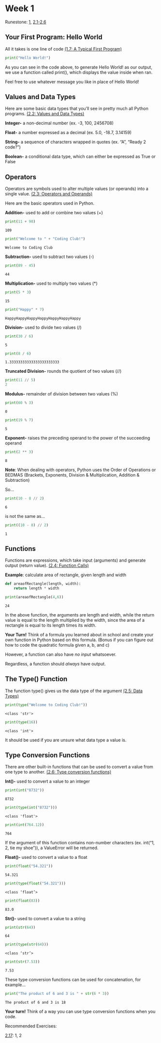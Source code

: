 ﻿# Week 1
 
Runestone: [1](https://runestone.academy/runestone/books/published/fopp/GeneralIntro/toctree.html), [2.1-2.6](https://runestone.academy/runestone/books/published/fopp/SimplePythonData/toctree.html)

## Your First Program: Hello World
All it takes is one line of code [(1.7: A Typical First Program)](https://runestone.academy/runestone/books/published/fopp/GeneralIntro/ATypicalFirstProgram.html)

```python
print("Hello World!")
```

As you can see in the code above, to generate Hello World! as our output, we use a function called print(), which displays the value inside when ran.

Feel free to use whatever message you like in place of Hello World!

## Values and Data Types

Here are some basic data types that you’ll see in pretty much all Python programs. [(2.2: Values and Data Types)](https://runestone.academy/runestone/books/published/fopp/SimplePythonData/Values.html)

**Integer-** a non-decimal number (ex. -3, 100, 2456708)

**Float-** a number expressed as a decimal (ex. 5.0, -18.7, 3.14159)

**String-** a sequence of characters wrapped in quotes (ex. “A”, “Ready 2 code?”)

**Boolean-** a conditional data type, which can either be expressed as True or False

## Operators

Operators are symbols used to alter multiple values (or operands) into a single value. [(2.3: Operators and Operands)](https://runestone.academy/runestone/books/published/fopp/SimplePythonData/Operators.html)

Here are the basic operators used in Python.

**Addition-** used to add or combine two values (+)
```python
print(11 + 98)
```
```
109
```
```python
print("Welcome to " + "Coding Club!")
```
```
Welcome to Coding Club
```
**Subtraction-** used to subtract two values (-)
```python
print(89 - 45)
```
```
44
```
**Multiplication-** used to multiply two values (*)
```python
print(5 * 3)
```
```
15
```
```python
print("Happy" * 7)
```
```
HappyHappyHappyHappyHappyHappyHappy
```
**Division-** used to divide two values (/)
```python
print(30 / 6)
```
```
5
```
```python
print(8 / 6)
```
```
1.33333333333333333333333
```
**Truncated Division-** rounds the quotient of two values (//)
```python
print(11 // 5)
2
```
**Modulus-** remainder of division between two values (%)
```python
print(60 % 3)
```
```
0
```
```python
print(19 % 7)
```
```
5
```
**Exponent-** raises the preceding operand to the power of the succeeding operand
```python
print(2 ** 3)
```
```
8
```
**Note**: When dealing with operators, Python uses the Order of Operations or BEDMAS (Brackets, Exponents, Division & Multiplication, Addition & Subtraction)

So...
```python
print(10 - 8 // 2)
```
```
6
```
is not the same as...
```python
print((10 - 8) // 2)
```
```
1
```

## Functions
Functions are expressions, which take input (arguments) and generate output (return value). [(2.4: Function Calls)](https://runestone.academy/runestone/books/published/fopp/SimplePythonData/FunctionCalls.html)

**Example**: calculate area of rectangle, given length and width
```python
def areaofRectangle(length, width):
	return length * width

print(areaofRectangle(4,6))
```
```
24
```
In the above function, the arguments are length and width, while the return value is equal to the length multiplied by the width, since the area of a rectangle is equal to its length times its width.

**Your Turn!** Think of a formula you learned about in school and create your own function in Python based on this formula. (Bonus if you can figure out how to code the quadratic formula given a, b, and c)

However, a function can also have *no input* whatsoever.

Regardless, a function should *always* have output.

## The Type() Function
The function type() gives us the data type of the argument [(2.5: Data Types)](https://runestone.academy/runestone/books/published/fopp/SimplePythonData/DataTypes.html)
```python
print(type("Welcome to Coding Club!"))
```
```
<class 'str'>
```
```python
print(type(16))
```
```
<class 'int'>
```
It should be used if you are unsure what data type a value is.

## Type Conversion Functions
There are other built-in functions that can be used to convert a value from one type to another. [(2.6: Type conversion functions)](https://runestone.academy/runestone/books/published/fopp/SimplePythonData/ConvertTypeFunctions.html)

**Int()-** used to convert a value to an integer
```python
print(int("8732"))
```
```
8732
```
```python
print(type(int("8732")))
```
```
<class 'float'>
```
```python
print(int(764.12))
```
```
764
```
If the argument of this function contains non-number characters (ex. int(“1, 2, tie my shoe”)), a ValueError will be returned.

**Float()-** used to convert a value to a float
```python
print(float("54.321"))
```
```
54.321
```
```python
print(type(float("54.321")))
```
```
<class ‘float’>  
```
```python
print(float(83))
```
```
83.0
```
**Str()-** used to convert a value to a string
```python
print(str(64))
```
```
64
```
```python
print(type(str(64)))
```
```
<class ‘str’>
```
```python
print(str(7.53))
```
```
7.53
```
These type conversion functions can be used for concatenation, for example…
```python
print("The product of 6 and 3 is " + str(6 * 3))
```
```
The product of 6 and 3 is 18
```
**Your turn!** Think of a way you can use type conversion functions when you code.

Recommended Exercises:

[2.17](https://runestone.academy/runestone/books/published/fopp/SimplePythonData/Exercises.html): 1, 2
